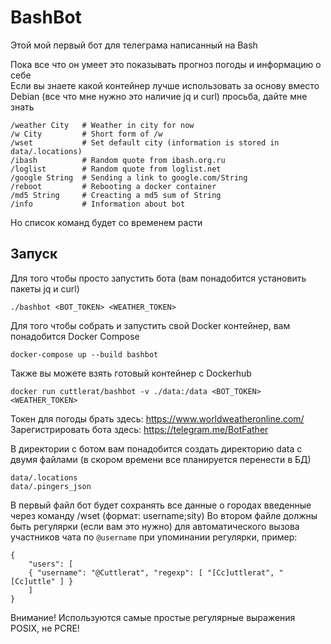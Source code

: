 # BashBot

Этой мой первый бот для телеграма написанный на Bash

Пока все что он умеет это показывать прогноз погоды и информацию о себе <br>
Если вы знаете какой контейнер лучше использовать за основу вместо Debian (все что мне нужно это наличие jq и curl) просьба, дайте мне знать

```
/weather City   # Weather in city for now
/w City         # Short form of /w
/wset           # Set default city (information is stored in data/.locations)
/ibash          # Random quote from ibash.org.ru
/loglist        # Random quote from loglist.net
/google String  # Sending a link to google.com/String 
/reboot         # Rebooting a docker container
/md5 String     # Creacting a md5 sum of String
/info           # Information about bot
```

Но список команд будет со временем расти

## Запуск 

Для того чтобы просто запустить бота (вам понадобится установить пакеты jq и curl)

```
./bashbot <BOT_TOKEN> <WEATHER_TOKEN>
```

Для того чтобы собрать и запустить свой Docker контейнер, вам понадобится Docker Compose

```
docker-compose up --build bashbot 
```

Также вы можете взять готовый контейнер с Dockerhub

```
docker run cuttlerat/bashbot -v ./data:/data <BOT_TOKEN> <WEATHER_TOKEN>
```

Токен для погоды брать здесь: https://www.worldweatheronline.com/ <br>
Зарегистрировать бота здесь: https://telegram.me/BotFather

В директории с ботом вам понадобится создать директорию data с двумя файлами 
(в скором времени все планируется перенести в БД)

```
data/.locations
data/.pingers_json
```

В первый файл бот будет сохранять все данные о городах введенные через команду /wset (формат: username;sity)
Во втором файле должны быть регулярки (если вам это нужно) для автоматического вызова участников чата по `@username` при упоминании регулярки, пример:

```
{
    "users": [
    { "username": "@Cuttlerat", "regexp": [ "[Cc]uttlerat", "[Cc]uttle" ] }
    ]
}
```
Внимание! Используются самые простые регулярные выражения POSIX, не PCRE!


